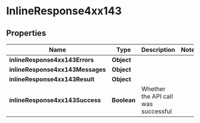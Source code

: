 # InlineResponse4xx143

## Properties
Name | Type | Description | Notes
------------ | ------------- | ------------- | -------------
**inlineResponse4xx143Errors** | **Object** |  | 
**inlineResponse4xx143Messages** | **Object** |  | 
**inlineResponse4xx143Result** | **Object** |  | 
**inlineResponse4xx143Success** | **Boolean** | Whether the API call was successful | 
